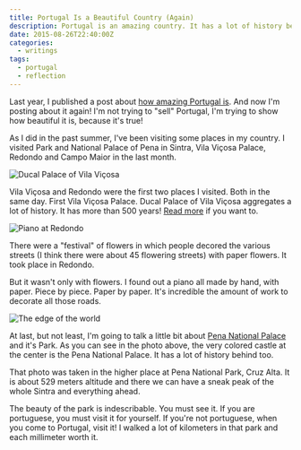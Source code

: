 ```yaml
---
title: Portugal Is a Beautiful Country (Again)
description: Portugal is an amazing country. It has a lot of history behind. Know some of the places I visited this month. From Sintra to Redondo.
date: 2015-08-26T22:40:00Z
categories:
  - writings
tags:
  - portugal
  - reflection
---
```


Last year, I published a post about [how amazing Portugal is](/2014/11/14/portugal-beautiful-country). And now I'm posting about it again! I'm not trying to "sell" Portugal, I'm trying to show how beautiful it is, because it's true!

<!--more-->

As I did in the past summer, I've been visiting some places in my country. I visited Park and National Palace of Pena in Sintra, Vila Viçosa Palace, Redondo and Campo Maior in the last month.

![Ducal Palace of Vila Viçosa](cdn:/2015-08-vila-vicosa-palace "Ducal Palace of Vila Viçosa")

Vila Viçosa and Redondo were the first two places I visited. Both in the same day. First Vila Viçosa Palace. Ducal Palace of Vila Viçosa aggregates a lot of history. It has more than 500 years! [Read more](https://en.wikipedia.org/wiki/Ducal_Palace_of_Vila_Vi%C3%A7osa) if you want to.

![Piano at Redondo](cdn:/2015-08-redondo-flower-festival "Piano at Redondo")

There were a "festival" of flowers in which people decored the various streets (I think there were about 45 flowering streets) with paper flowers. It took place in Redondo.

But it wasn't only with flowers. I found out a piano all made by hand, with paper. Piece by piece. Paper by paper. It's incredible the amount of work to decorate all those roads.

![The edge of the world](cdn:/2015-08-pena-park "The edge of the world")

At last, but not least, I'm going to talk a little bit about [Pena National Palace](https://en.wikipedia.org/wiki/Pena_National_Palace) and it's Park. As you can see in the photo above, the very colored castle at the center is the Pena National Palace. It has a lot of history behind too.

That photo was taken in the higher place at Pena National Park, Cruz Alta. It is about 529 meters altitude and there we can have a sneak peak of the whole Sintra and everything ahead.

The beauty of the park is indescribable. You must see it. If you are portuguese, you must visit it for yourself. If you're not portuguese, when you come to Portugal, visit it! I walked a lot of kilometers in that park and each millimeter worth it.
